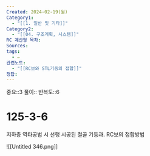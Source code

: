 ```yaml
---
Created: 2024-02-19(월)
Category1:
  - "[[1. 일반 및 기타]]"
Category2:
  - "[[04. 구조계획, 시스템]]"
RC 계산형 목차: 
Sources: 
tags:
  - ✏️
관련노트:
  - "[[RC보와 STL기둥의 접합]]"
정답:
---
```

중요::3
풀이::
반복도::6
#  125-3-6


지하층 역타공법 시 선행 시공된 철골 기둥과. RC보의 접합방법

![[Untitled 346.png]]